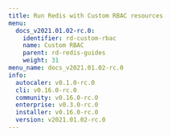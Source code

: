 ```yaml
---
title: Run Redis with Custom RBAC resources
menu:
  docs_v2021.01.02-rc.0:
    identifier: rd-custom-rbac
    name: Custom RBAC
    parent: rd-redis-guides
    weight: 31
menu_name: docs_v2021.01.02-rc.0
info:
  autocaler: v0.1.0-rc.0
  cli: v0.16.0-rc.0
  community: v0.16.0-rc.0
  enterprise: v0.3.0-rc.0
  installer: v0.16.0-rc.0
  version: v2021.01.02-rc.0
---
```


